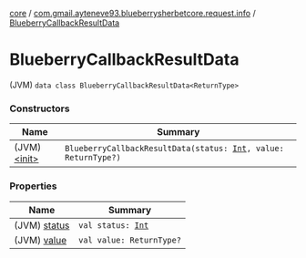 [core](../../index.md) / [com.gmail.ayteneve93.blueberrysherbetcore.request.info](../index.md) / [BlueberryCallbackResultData](./index.md)

# BlueberryCallbackResultData

(JVM) `data class BlueberryCallbackResultData<ReturnType>`

### Constructors

| Name | Summary |
|---|---|
| (JVM) [&lt;init&gt;](-init-.md) | `BlueberryCallbackResultData(status: `[`Int`](https://kotlinlang.org/api/latest/jvm/stdlib/kotlin/-int/index.html)`, value: ReturnType?)` |

### Properties

| Name | Summary |
|---|---|
| (JVM) [status](status.md) | `val status: `[`Int`](https://kotlinlang.org/api/latest/jvm/stdlib/kotlin/-int/index.html) |
| (JVM) [value](value.md) | `val value: ReturnType?` |
